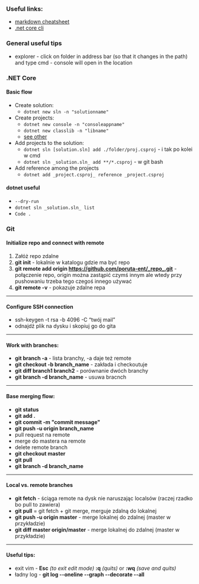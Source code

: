 ### Useful links:
* [markdown cheatsheet](https://github.com/adam-p/markdown-here/wiki/Markdown-Cheatsheet)
* [.net core cli](https://docs.microsoft.com/pl-pl/dotnet/core/tools/) 


### General useful tips
* explorer - click on folder in address bar (so that it changes in the path) and type cmd - console will open in the location



### .NET Core

#### Basic flow
* Create solution:
    * `dotnet new sln -n "solutionname"`
* Create projects:
    * `dotnet new console -n "consoleappname"`
    * `dotnet new classlib -n "libname"`
    * [see other](https://docs.microsoft.com/pl-pl/dotnet/core/tools/dotnet-new)
* Add projects to the solution:
    * `dotnet sln [solution.sln] add ./folder/proj.csproj` - i tak po kolei w cmd
    * `dotnet sln _solution.sln_ add **/*.csproj` - w git bash
* Add reference among the projects
    * `dotnet add _project.csproj_ reference _project.csproj`

#### dotnet useful
* `--dry-run`
* `dotnet sln _solution.sln_ list`
* `Code .`






### Git

#### Initialize repo and connect with remote

1. Załóż repo zdalne
2. **git init** - lokalnie w katalogu gdzie ma być repo
3. **git remote add origin https://github.com/poruta-ent/_repo_.git** - połączenie repo, origin można zastąpić czymś innym ale wtedy przy pushowaniu trzeba tego czegoś innego używać
4. **git remote -v** - pokazuje zdalne repa

____
#### Configure SSH connection
* ssh-keygen -t rsa -b 4096 -C “twój mail”
* odnajdź plik na dysku i skopiuj go do gita

____
#### Work with branches:
* **git branch -a** - lista branchy, -a daje też remote 
* **git checkout -b branch_name** - zakłada i checkoutuje
* **git diff branch1 branch2** - porównanie dwóch branchy
* **git branch -d branch_name** - usuwa bracnch

____
#### Base merging flow:
* **git status**
* **git add .** 
* **git commit -m "commit message"** 
* **git push -u origin branch_name** 
* pull request na remote
* merge do mastera na remote
* delete remote branch
* **git checkout master** 
* **git pull**
* **git branch -d branch_name**

____
#### Local vs. remote branches
* **git fetch** - ściąga remote na dysk nie naruszając localsów (raczej rzadko bo pull to zawiera)
* **git pull** = git fetch + git merge, merguje zdalną do lokalnej
* **git push -u origin master** - merge lokalnej do zdalnej (master w przykładzie)
* **git diff master origin/master** - merge lokalnej do zdalnej (master w przykładzie)

____
#### Useful tips:
* exit vim - **Esc** *(to exit edit mode)* **:q** *(quits)* or **:wq** *(save and quits)*
* ładny log - **git log --oneline --graph --decorate --all**